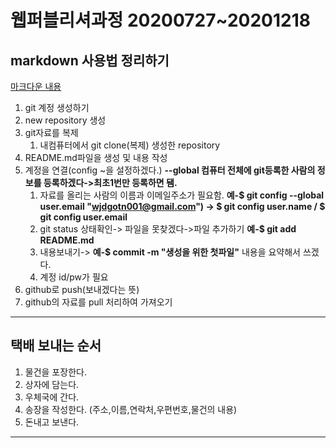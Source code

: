 # 웹퍼블리셔과정 20200727~20201218



## markdown 사용법 정리하기

[마크다운 내용](./a_assest/README.md)



1. git 계정 생성하기
2. new repository 생성
3. git자료를 복제 
   1. 내컴퓨터에서 git clone(복제) 생성한 repository
4. README.md파일을 생성 및 내용 작성
5. 계정을 연결(config ~을 설정하겠다.) **--global 컴퓨터 전체에 git등록한 사람의 정보를 등록하겠다->최초1번만 등록하면 됌.**
   1. 자료를 올리는 사람의 이름과 이메일주소가 필요함.  **예-$ git config --global user.email "wjdgotn001@gmail.com") -> $ git config user.name / $ git config user.email**
   2. git status 상태확인-> 파일을 못찾겠다->파일 추가하기 **예-$ git add README.md**
   3. 내용보내기->  **예-$ commit -m "생성을 위한 첫파일"** 내용을 요약해서 쓰겠다.
   4. 계정 id/pw가 필요
6. github로 push(보내겠다는 뜻)
7. github의 자료를 pull 처리하여 가져오기

---

## 택배 보내는 순서

1. 물건을 포장한다.
2. 상자에 담는다.
3. 우체국에 간다.
4. 송장을 작성한다. (주소,이름,연락처,우편번호,물건의 내용)
5. 돈내고 보낸다.

---


